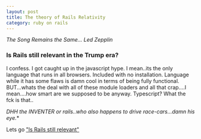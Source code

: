 ```yaml
---
layout: post
title: The theory of Rails Relativity
category: ruby on rails
---
```


<div class="message">
<cite>
  The Song Remains the Same...
  Led Zepplin
  </cite>
</div>

   
    
### Is Rails still relevant in the Trump era?
I confess.  I got caught up in the javascript hype.  I mean..its the only language that runs
in all browsers.  Included with no installation.  Language while it has some flaws is damn
cool in terms of being fully functional. BUT...whats the deal with all of these module loaders
and all that crap....I mean....how smart are we supposed to be anyway.  Typescript?  What the
fck is that..
 
*DHH the INVENTER or rails..who also happens to drive race-cars...damn his eye.**

Lets go ["Is Rails still relevant"](https://www.quora.com/What-makes-Rails-a-framework-worth-learning-in-2017/answer/David-Heinemeier-Hansson?srid=tfS&share=1) 

